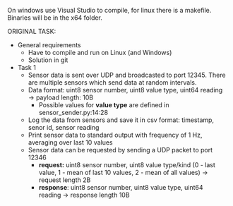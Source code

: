 On windows use Visual Studio to compile, for linux there is a makefile.
Binaries will be in the x64 folder.

ORIGINAL TASK:
*   General requirements  
    *   Have to compile and run on Linux (and Windows)
    *   Solution in git
*   Task 1  
    *   Sensor data is sent over UDP and broadcasted to port 12345. There are multiple sensors which send data at random intervals.
    *   Data format: uint8 sensor number, uint8 value type, uint64 reading → payload length: 10B
        *   Possible values for **value type** are defined in sensor\_sender.py:14:28
    *   Log the data from sensors and save it in csv format: timestamp, senor id, sensor reading
    *   Print sensor data to standard output with frequency of 1 Hz, averaging over last 10 values
    *   Sensor data can be requested by sending a UDP packet to port 12346  
        *   **request:** uint8 sensor number, uint8 value type/kind (0 - last value, 1 - mean of last 10 values, 2 - mean of all values) → request length 2B
        *   **response**: uint8 sensor number, uint8 value type, uint64 reading → response length 10B
